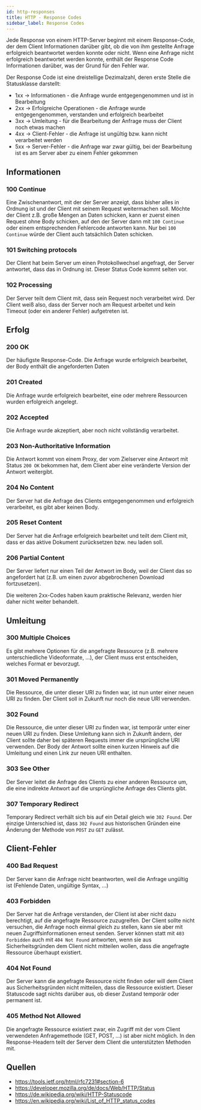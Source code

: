 ```yaml
---
id: http-responses
title: HTTP - Response Codes
sidebar_label: Response Codes
---
```


Jede Response von einem HTTP-Server beginnt mit einem Response-Code, der dem Client
Informationen darüber gibt, ob die von ihm gestellte Anfrage erfolgreich beantwortet
werden konnte oder nicht. Wenn eine Anfrage nicht erfolgreich beantwortet werden konnte,
enthält der Response Code Informationen darüber, was der Grund für den Fehler war.

Der Response Code ist eine dreistellige Dezimalzahl, deren erste Stelle die Statusklasse
darstellt:
- 1xx -> Informationen - die Anfrage wurde entgegengenommen und ist in Bearbeitung
- 2xx -> Erfolgreiche Operationen - die Anfrage wurde entgegengenommen, verstanden und erfolgreich bearbeitet
- 3xx -> Umleitung - für die Bearbeitung der Anfrage muss der Client noch etwas machen
- 4xx -> Client-Fehler - die Anfrage ist ungültig bzw. kann nicht verarbeitet werden
- 5xx -> Server-Fehler - die Anfrage war zwar gültig, bei der Bearbeitung ist es am Server aber zu einem Fehler gekommen

## Informationen
### 100 Continue
Eine Zwischenantwort, mit der der Server anzeigt, dass bisher alles in Ordnung ist und
der Client mit seinem Request weitermachen soll. Möchte der Client z.B. große Mengen an
Daten schicken, kann er zuerst einen Request ohne Body schicken, auf den der Server dann
mit `100 Continue` oder einem entsprechenden Fehlercode antworten kann. Nur bei `100 Continue`
würde der Client auch tatsächlich Daten schicken.

### 101 Switching protocols
Der Client hat beim Server um einen Protokollwechsel angefragt, der Server antwortet, dass
das in Ordnung ist. Dieser Status Code kommt selten vor.

### 102 Processing
Der Server teilt dem Client mit, dass sein Request noch verarbeitet wird. Der Client weiß
also, dass der Server noch am Request arbeitet und kein Timeout (oder ein anderer Fehler)
aufgetreten ist.

## Erfolg
### 200 OK
Der häufigste Response-Code. Die Anfrage wurde erfolgreich bearbeitet, der Body enthält die
angeforderten Daten
### 201 Created
Die Anfrage wurde erfolgreich bearbeitet, eine oder mehrere Ressourcen wurden erfolgreich
angelegt.
### 202 Accepted
Die Anfrage wurde akzeptiert, aber noch nicht vollständig verarbeitet.
### 203 Non-Authoritative Information
Die Antwort kommt von einem Proxy, der vom Zielserver eine Antwort mit Status `200 OK` bekommen
hat, dem Client aber eine veränderte Version der Antwort weitergibt.
### 204 No Content
Der Server hat die Anfrage des Clients entgegengenommen und erfolgreich verarbeitet,
es gibt aber keinen Body.
### 205 Reset Content
Der Server hat die Anfrage erfolgreich bearbeitet und teilt dem Client mit, dass er das
aktive Dokument zurücksetzen bzw. neu laden soll.
### 206 Partial Content
Der Server liefert nur einen Teil der Antwort im Body, weil der Client das so angefordert hat
(z.B. um einen zuvor abgebrochenen Download fortzusetzen).

Die weiteren 2xx-Codes haben kaum praktische Relevanz, werden hier daher nicht weiter behandelt.

## Umleitung
### 300 Multiple Choices
Es gibt mehrere Optionen für die angefragte Ressource (z.B. mehrere unterschiedliche Videoformate, ...),
der Client muss erst entscheiden, welches Format er bevorzugt.

### 301 Moved Permanently
Die Ressource, die unter dieser URI zu finden war, ist nun unter einer neuen URI zu finden. Der Client
soll in Zukunft nur noch die neue URI verwenden.

### 302 Found
Die Ressource, die unter dieser URI zu finden war, ist temporär unter einer neuen URI zu finden. Diese
Umleitung kann sich in Zukunft ändern, der Client sollte daher bei späteren Requests immer die
ursprüngliche URI verwenden. Der Body der Antwort sollte einen kurzen Hinweis auf die Umleitung und einen
Link zur neuen URI enthalten.

### 303 See Other
Der Server leitet die Anfrage des Clients zu einer anderen Ressource um, die eine indirekte Antwort auf
die ursprüngliche Anfrage des Clients gibt.

### 307 Temporary Redirect
Temporary Redirect verhält sich bis auf ein Detail gleich wie `302 Found`. Der einzige Unterschied ist,
dass `302 Found` aus historischen Gründen eine Änderung der Methode von `POST` zu `GET` zulässt.

## Client-Fehler
### 400 Bad Request
Der Server kann die Anfrage nicht beantworten, weil die Anfrage ungültig ist (Fehlende Daten, ungültige
Syntax, ...)

### 403 Forbidden
Der Server hat die Anfrage verstanden, der Client ist aber nicht dazu berechtigt, auf die angefragte 
Ressource zuzugreifen. Der Client sollte nicht versuchen, die Anfrage noch einmal gleich zu stellen,
kann sie aber mit neuen Zugriffsinformationen erneut senden.
Server können statt mit `403 Forbidden` auch mit `404 Not Found` antworten, wenn sie aus
Sicherheitsgründen dem Client nicht mitteilen wollen, dass die angefragte Ressource überhaupt existiert.

### 404 Not Found
Der Server kann die angefragte Ressource nicht finden oder will dem Client aus Sicherheitsgründen nicht
mitteilen, dass die Ressource existiert. Dieser Statuscode sagt nichts darüber aus, ob dieser Zustand
temporär oder permanent ist.

### 405 Method Not Allowed
Die angefragte Ressource existiert zwar, ein Zugriff mit der vom Client verwendeten Anfragemethode (GET, POST, ...)
ist aber nicht möglich. In den Response-Headern teilt der Server dem Client die unterstützten Methoden mit.

## Quellen
- https://tools.ietf.org/html/rfc7231#section-6
- https://developer.mozilla.org/de/docs/Web/HTTP/Status
- https://de.wikipedia.org/wiki/HTTP-Statuscode
- https://en.wikipedia.org/wiki/List_of_HTTP_status_codes